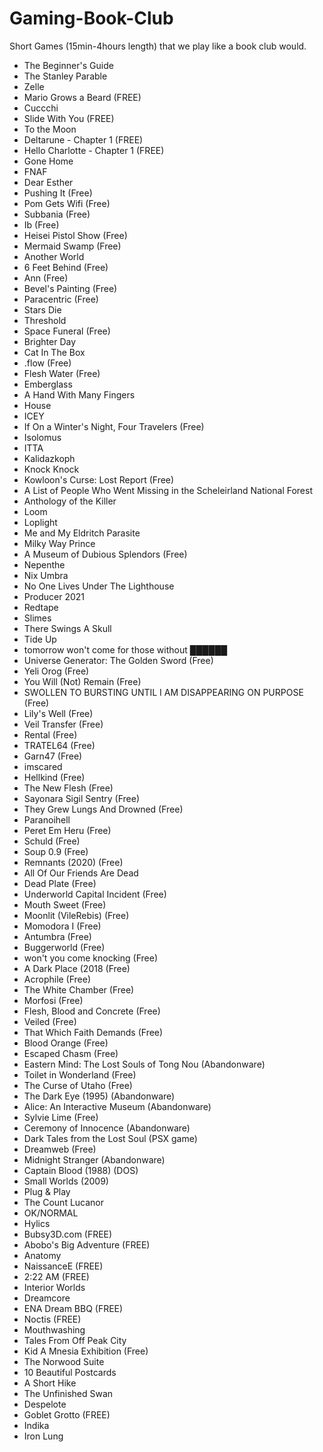 # Gaming-Book-Club
Short Games (15min-4hours length) that we play like a book club would.
* The Beginner's Guide
* The Stanley Parable
* Zelle
* Mario Grows a Beard (FREE)
* Cuccchi
* Slide With You (FREE)
* To the Moon
* Deltarune - Chapter 1 (FREE)
* Hello Charlotte - Chapter 1 (FREE)
* Gone Home
* FNAF
* Dear Esther
* Pushing It (Free)
* Pom Gets Wifi (Free)
* Subbania (Free)
* Ib (Free)
* Heisei Pistol Show (Free)
* Mermaid Swamp (Free)
* Another World
* 6 Feet Behind (Free)
* Ann (Free)
* Bevel's Painting (Free)
* Paracentric (Free)
* Stars Die
* Threshold
* Space Funeral (Free)
* Brighter Day
* Cat In The Box
* .flow (Free)
* Flesh Water (Free)
* Emberglass
* A Hand With Many Fingers
* House
* ICEY
* If On a Winter's Night, Four Travelers (Free)
* Isolomus
* ITTA
* Kalidazkoph
* Knock Knock
* Kowloon's Curse: Lost Report (Free)
* A List of People Who Went Missing in the Scheleirland National Forest
* Anthology of the Killer
* Loom
* Loplight
* Me and My Eldritch Parasite
* Milky Way Prince
* A Museum of Dubious Splendors (Free)
* Nepenthe
* Nix Umbra
* No One Lives Under The Lighthouse
* Producer 2021
* Redtape
* Slimes
* There Swings A Skull
* Tide Up
* tomorrow won't come for those without ██████
* Universe Generator: The Golden Sword (Free)
* Yeli Orog (Free)
* You Will (Not) Remain (Free)
* SWOLLEN TO BURSTING UNTIL I AM DISAPPEARING ON PURPOSE (Free)
* Lily's Well (Free)
* Veil Transfer (Free)
* Rental (Free)
* TRATEL64 (Free)
* Garn47 (Free)
* imscared
* Hellkind (Free)
* The New Flesh (Free)
* Sayonara Sigil Sentry (Free)
* They Grew Lungs And Drowned (Free)
* Paranoihell
* Peret Em Heru (Free)
* Schuld (Free)
* Soup 0.9 (Free)
* Remnants (2020) (Free)
* All Of Our Friends Are Dead
* Dead Plate (Free)
* Underworld Capital Incident (Free)
* Mouth Sweet (Free)
* Moonlit (VileRebis) (Free)
* Momodora I (Free)
* Antumbra (Free)
* Buggerworld (Free)
* won't you come knocking (Free)
* A Dark Place (2018 (Free)
* Acrophile (Free)
* The White Chamber (Free)
* Morfosi (Free)
* Flesh, Blood and Concrete (Free)
* Veiled (Free)
* That Which Faith Demands (Free)
* Blood Orange (Free)
* Escaped Chasm (Free)
* Eastern Mind: The Lost Souls of Tong Nou (Abandonware)
* Toilet in Wonderland (Free)
* The Curse of Utaho (Free)
* The Dark Eye (1995) (Abandonware)
* Alice: An Interactive Museum (Abandonware)
* Sylvie Lime (Free)
* Ceremony of Innocence (Abandonware)
* Dark Tales from the Lost Soul (PSX game)
* Dreamweb (Free)
* Midnight Stranger (Abandonware)
* Captain Blood (1988) (DOS)
* Small Worlds (2009)
* Plug \& Play
* The Count Lucanor
* OK/NORMAL
* Hylics
* Bubsy3D.com (FREE)
* Abobo's Big Adventure (FREE)
* Anatomy
* NaissanceE (FREE)
* 2:22 AM (FREE)
* Interior Worlds
* Dreamcore
* ENA Dream BBQ (FREE)
* Noctis (FREE)
* Mouthwashing
* Tales From Off Peak City
* Kid A Mnesia Exhibition (Free)
* The Norwood Suite
* 10 Beautiful Postcards
* A Short Hike
* The Unfinished Swan
* Despelote
* Goblet Grotto (FREE)
* Indika
* Iron Lung
